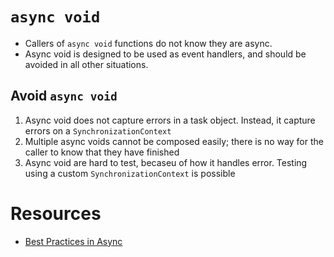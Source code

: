 # `async void`

- Callers of `async void` functions do not know they are async.
- Async void is designed to be used as event handlers, and should be avoided in
  all other situations.

## Avoid `async void`

1. Async void does not capture errors in a task object. Instead, it capture
   errors on a `SynchronizationContext`
2. Multiple async voids cannot be composed easily; there is no way for the
   caller to know that they have finished
3. Async void are hard to test, becaseu of how it handles error. Testing using a
   custom `SynchronizationContext` is possible

# Resources

- [Best Practices in Async](https://docs.microsoft.com/en-us/archive/msdn-magazine/2013/march/async-await-best-practices-in-asynchronous-programming)
